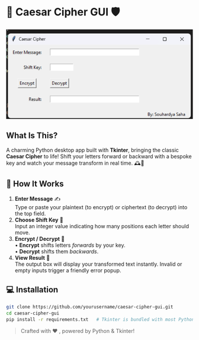 # 🎨 Caesar Cipher GUI 🛡️

![GUI Screenshot](gui.png)

## What Is This?
A charming Python desktop app built with **Tkinter**, bringing the classic **Caesar Cipher** to life! Shift your letters forward or backward with a bespoke key and watch your message transform in real time. 🕰️🔐

## 🚀 How It Works
1. **Enter Message** ✍️  
   Type or paste your plaintext (to encrypt) or ciphertext (to decrypt) into the top field.  
2. **Choose Shift Key** 🔢  
   Input an integer value indicating how many positions each letter should move.  
3. **Encrypt / Decrypt** 🔄  
   • **Encrypt** shifts letters *forwards* by your key.  
   • **Decrypt** shifts them *backwards*.  
4. **View Result** 👀  
   The output box will display your transformed text instantly. Invalid or empty inputs trigger a friendly error popup.

## 💻 Installation
```bash
git clone https://github.com/yourusername/caesar-cipher-gui.git
cd caesar-cipher-gui
pip install -r requirements.txt   # Tkinter is bundled with most Python installs
```

> Crafted with ❤️ , powered by Python & Tkinter!

